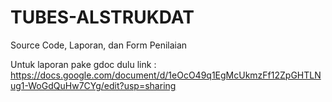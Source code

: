 # TUBES-ALSTRUKDAT
Source Code, Laporan, dan Form Penilaian

Untuk laporan pake gdoc dulu 
link : https://docs.google.com/document/d/1eOcO49q1EgMcUkmzFf12ZpGHTLNug1-WoGdQuHw7CYg/edit?usp=sharing
